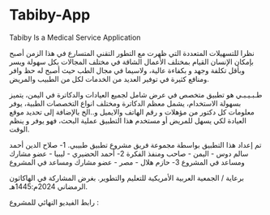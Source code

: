 # Tabiby-App
Tabiby Is a Medical Service Application

نظرا للتسهيلات المتعددة التي ظهرت مع التطور التقني المتسارع في هذا الزمن أصبح بإمكان الإنسان  القيام بمختلف الأعمال الشاقة في مختلف المجالات بكل سهولة ويسر وبأقل تكلفة وجهد و بكفاءة عالية، ولاسيما في مجال الطب حيث أصبح له حظ وافر ومنافع كثيرة في توفير العديد من الخدمات لكل من الطبيب والمريض.

طـبـيـبـي هو تطبيق متخصص في عرض شامل لجميع العيادات والدكاترة في اليمن، يتميز بسهولة الاستخدام، يشمل معظم الدكاترة ومختلف انواع التخصصات الطبية، يوفر معلومات كل دكتور من مؤهلات و رقم الهاتف والايميل و..الخ بالإضافة إلى تحديد موقع العيادة لكي يسهل للمريض أو مستخدم هذا التطبيق عملية البحث، فهو يوفر و ينظم الوقت.

تم إعداد هذا التطبيق بواسطة مجموعة فريق مشروع تطبيق طبيبي.
1- صلاح الدين أحمد سالم دوس - اليمن - صاحب ومنفذ الفكرة
2- أحمد الحضيري - ليبيا - عضو مشارك ومساعد في المشروع
3- حازم هلال - مصر - عضو مشارك ومساعد في المشروع

برعاية / الجمعية العربية الأمريكية للتعليم  والتطوير.
بغرض المشاركة في الهاكاثون الرمضاني 2024م:1445هـ.

رابط الفيديو النهائي للمشروع :
